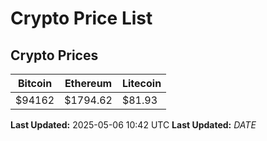 # Crypto Price List

## Crypto Prices
| Bitcoin | Ethereum | Litecoin |
| ------- | -------- | -------- |
| $94162 | $1794.62 | $81.93 |
**Last Updated:** 2025-05-06 10:42 UTC
**Last Updated:** $DATE$
